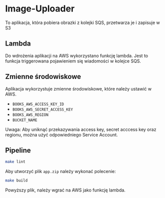 # Image-Uploader

To aplikacja, która pobiera obrazki z kolejki SQS, przetwarza je i zapisuje w S3

## Lambda

Do wdrożenia aplikacji na AWS wykorzystano funkcję lambda.
Jest to funkcja triggerowana pojawieniem się wiadomości w kolejce SQS.

## Zmienne środowiskowe

Aplikacja wykorzystuje zmienne środowiskowe, które należy ustawić w AWS.

- `BOOKS_AWS_ACCESS_KEY_ID`
- `BOOKS_AWS_SECRET_ACCESS_KEY`
- `BOOKS_AWS_REGION`
- `BUCKET_NAME`

Uwaga: Aby uniknąć przekazywania access key, secret acccess key oraz regionu, można użyć odpowiedniego Service Account.

## Pipeline

```bash
make lint
```

Aby utworzyć plik `app.zip` należy wykonać polecenie:

```bash
make build
```

Powyższy plik, należy wgrać na AWS jako funkcję lambda.
